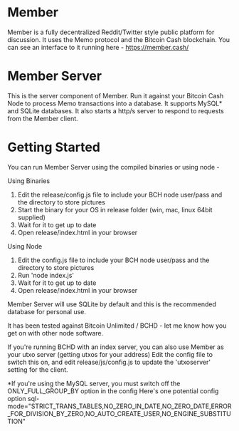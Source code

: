 # Member
Member is a fully decentralized Reddit/Twitter style public platform for discussion. It uses the Memo protocol and the Bitcoin Cash blockchain. You can see an interface to it running here - https://member.cash/

# Member Server
This is the server component of Member. Run it against your Bitcoin Cash Node to process Memo transactions into a database. It supports MySQL* and SQLite databases. It also starts a http/s server to respond to requests from the Member client.

# Getting Started

You can run Member Server using the compiled binaries or using node - 

Using Binaries
1. Edit the release/config.js file to include your BCH node user/pass and the directory to store pictures
2. Start the binary for your OS in release folder (win, mac, linux 64bit supplied)
3. Wait for it to get up to date 
4. Open release/index.html in your browser

Using Node
1. Edit the config.js file to include your BCH node user/pass and the directory to store pictures
2. Run 'node index.js'
3. Wait for it to get up to date 
4. Open release/index.html in your browser

Member Server will use SQLite by default and this is the recommended database for personal use.

It has been tested against Bitcoin Unlimited / BCHD - let me know how you get on with other node software.

If you're running BCHD with an index server, you can also use Member as your utxo server (getting utxos for your address)
Edit the config file to switch this on, and edit release/js/config.js to update the 'utxoserver' setting for the client.

*If you're using the MySQL server, you must switch off the ONLY_FULL_GROUP_BY option in the config
Here's one potential config option
sql-mode="STRICT_TRANS_TABLES,NO_ZERO_IN_DATE,NO_ZERO_DATE,ERROR_FOR_DIVISION_BY_ZERO,NO_AUTO_CREATE_USER,NO_ENGINE_SUBSTITUTION"
